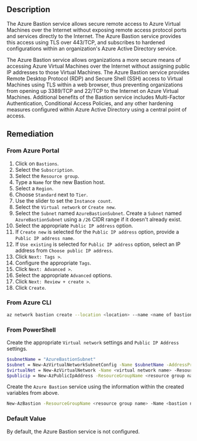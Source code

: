 ## Description

The Azure Bastion service allows secure remote access to Azure Virtual Machines over the Internet without exposing remote access protocol ports and services directly to the Internet. The Azure Bastion service provides this access using TLS over 443/TCP, and subscribes to hardened configurations within an organization's Azure Active Directory service.

The Azure Bastion service allows organizations a more secure means of accessing Azure Virtual Machines over the Internet without assigning public IP addresses to those Virtual Machines. The Azure Bastion service provides Remote Desktop Protocol (RDP) and Secure Shell (SSH) access to Virtual Machines using TLS within a web browser, thus preventing organizations from opening up 3389/TCP and 22/TCP to the Internet on Azure Virtual Machines. Additional benefits of the Bastion service includes Multi-Factor Authentication, Conditional Access Policies, and any other hardening measures configured within Azure Active Directory using a central point of access.

## Remediation

### From Azure Portal

1. Click on `Bastions`.
2. Select the `Subscription`.
3. Select the `Resource group`.
4. Type a `Name` for the new Bastion host.
5. Select a `Region`.
6. Choose `Standard` next to `Tier`.
7. Use the slider to set the `Instance count`.
8. Select the `Virtual network` or `Create new`.
9. Select the `Subnet` named `AzureBastionSubnet`. Create a `Subnet` named `AzureBastionSubnet` using a `/26` CIDR range if it doesn't already exist.
10. Select the appropriate `Public IP address` option.
11. If `Create new` is selected for the `Public IP address` option, provide a `Public IP address name`.
12. If `Use existing` is selected for `Public IP address` option, select an IP address from `Choose public IP address`.
13. Click `Next: Tags >`.
14. Configure the appropriate `Tags`.
15. Click `Next: Advanced >`.
16. Select the appropriate `Advanced` options.
17. Click `Next: Review + create >`.
18. Click `Create`.

### From Azure CLI

```bash
az network bastion create --location <location> --name <name of bastion host> --public-ip-address <public IP address name or ID> --resource-group <resource group name or ID> --vnet-name <virtual network containing subnet called "AzureBastionSubnet"> --scale-units <integer> --sku Standard [--disable-copy-paste true|false] [--enable-ip-connect true|false] [--enable-tunneling true|false]
```

### From PowerShell

Create the appropriate `Virtual network` settings and `Public IP Address` settings.

```bash
$subnetName = "AzureBastionSubnet"
$subnet = New-AzVirtualNetworkSubnetConfig -Name $subnetName -AddressPrefix <IP address range in CIDR notation making sure to use a /26>
$virtualNet = New-AzVirtualNetwork -Name <virtual network name> -ResourceGroupName <resource group name> -Location <location> -AddressPrefix <IP address range in CIDR notation> -Subnet $subnet
$publicip = New-AzPublicIpAddress -ResourceGroupName <resource group name> -Name <public IP address name> -Location <location> -AllocationMethod Dynamic -Sku Standard
```

Create the `Azure Bastion` service using the information within the created variables from above.

```bash
New-AzBastion -ResourceGroupName <resource group name> -Name <bastion name> -PublicIpAddress $publicip -VirtualNetwork $virtualNet -Sku "Standard" -ScaleUnit <integer>
```

### Default Value

By default, the Azure Bastion service is not configured.

